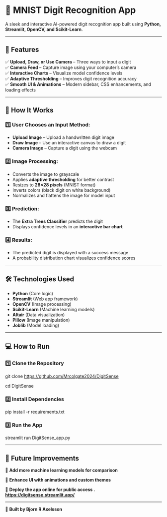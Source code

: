 # 🧠 MNIST Digit Recognition App  
A sleek and interactive AI-powered digit recognition app built using **Python, Streamlit, OpenCV, and Scikit-Learn**.

---

## 🚀 Features  
✅ **Upload, Draw, or Use Camera** – Three ways to input a digit  
✅ **Camera Feed** – Capture image using your computer’s camera  
✅ **Interactive Charts** – Visualize model confidence levels  
✅ **Adaptive Thresholding** – Improves digit recognition accuracy  
✅ **Smooth UI & Animations** – Modern sidebar, CSS enhancements, and loading effects  

---

## 📂 How It Works  

### **1️⃣ User Chooses an Input Method:**  
- **Upload Image** – Upload a handwritten digit image  
- **Draw Image** – Use an interactive canvas to draw a digit  
- **Camera Image** – Capture a digit using the webcam  

### **2️⃣ Image Processing:**  
- Converts the image to grayscale  
- Applies **adaptive thresholding** for better contrast  
- Resizes to **28×28 pixels** (MNIST format)  
- Inverts colors (black digit on white background)  
- Normalizes and flattens the image for model input  

### **3️⃣ Prediction:**  
- The **Extra Trees Classifier** predicts the digit  
- Displays confidence levels in an **interactive bar chart**  

### **4️⃣ Results:**  
- The predicted digit is displayed with a success message  
- A probability distribution chart visualizes confidence scores  

---

## 🛠️ Technologies Used  
- **Python** (Core logic)  
- **Streamlit** (Web app framework)  
- **OpenCV** (Image processing)  
- **Scikit-Learn** (Machine learning models)  
- **Altair** (Data visualization)  
- **Pillow** (Image manipulation)  
- **Joblib** (Model loading)  

---

## 💻 How to Run 

### **1️⃣ Clone the Repository**  
git clone https://github.com/Mrcolgate2024/DigitSense

cd DigitSense

### **2️⃣ Install Dependencies**  
pip install -r requirements.txt

### **3️⃣ Run the App**  
streamlit run DigitSense_app.py

---

## 🎯 Future Improvements 
🔹 **Add more machine learning models for comparison**

🔹 **Enhance UI with animations and custom themes**

🔹 **Deploy the app online for public access . https://digitsense.streamlit.app/**


---
🚀 **Built by Bjorn R Axelsson**

  